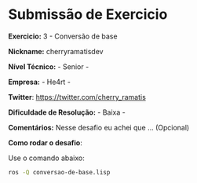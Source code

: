 # Submissão de Exercicio

**Exercicio:** 3 - Conversão de base

**Nickname:** cherryramatisdev

**Nível Técnico:** - Senior -

**Empresa:** - He4rt -

**Twitter**: https://twitter.com/cherry_ramatis

**Dificuldade de Resolução:** - Baixa -

**Comentários:** Nesse desafio eu achei que ... (Opcional)

**Como rodar o desafio**: 

Use o comando abaixo: 

```bash
ros -Q conversao-de-base.lisp
```
